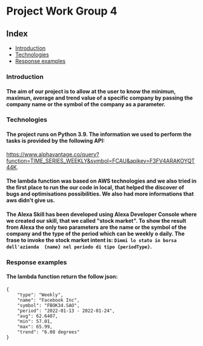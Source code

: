 # Project Work Group 4
## Index

- [Introduction](#Introduction)
- [Technologies](#technologies)
- [Response examples](#Response-examples)

### Introduction
#### The aim of our project is to allow at the user to know the minimun, maximun, average and trend value of a specific company by passing the company name or the symbol of the company as a parameter.

### Technologies
#### The project runs on Python 3.9. The information we used to perform the tasks is provided by the following API:
https://www.alphavantage.co/query?function=TIME_SERIES_WEEKLY&symbol=FCAU&apikey=F3FV4ARAKOYQT44K. 
#### The lambda function was based on AWS technologies and we also tried in the first place to run the our code in local, that helped the discover of bugs and optimisations possibilities. We also had more informations that aws didn't give us.
#### The Alexa Skill has been developed using Alexa Developer Console where we created our skill,  that we called "stock market". To show the result from Alexa the only two parameters are the name or the symbol of the company and the type of the period which can be weekly o daily. The frase to invoke the stock market intent is: `Dimmi lo stato in borsa dell'azienda  {name} nel periodo di tipo {periodType}`.
  
### Response examples
#### The lambda function return the follow json:
```
{
    "type": "Weekly",
    "name": "Facebook Inc",
    "symbol": "FBOK34.SAO",
    "period": "2022-01-13 - 2022-01-24",
    "avg": 62.6407,
    "min": 57.01,
    "max": 65.99,
    "trend": "6.08 degrees"
}
```


